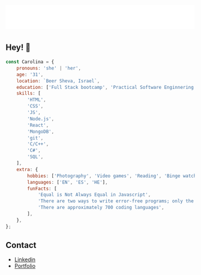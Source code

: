 <h1 align="center">
  <img src="https://raw.githubusercontent.com/Carolina-Toren/Carolina-Toren/master/name.svg" alt="Carolina Toren" />
</h1>

## Hey! 👋

```javascript
const Carolina = {
	pronouns: 'she' | 'her',
	age: '31',
	location: `Beer Sheva, Israel`,
	education: ['Full Stack bootcamp', 'Practical Software Enginnering'],
	skills: [
		'HTML',
		'CSS',
		'JS',
		'Node.js',
		'React',
		'MongoDB',
		'git',
		'C/C++',
		'C#',
		'SQL',
	],
	extra: {
		hobbies: ['Photography', 'Video games', 'Reading', 'Binge watching'],
		languages: ['EN', 'ES', 'HE'],
		funFacts: [
			'Equal is Not Always Equal in Javascript',
			'There are two ways to write error-free programs; only the third one works',
			'There are approximately 700 coding languages',
		],
	},
};
```

## Contact

- [Linkedin](https://www.linkedin.com/in/carolina-toren/)
 - [Portfolio](https://www.carolina-toren.com/)
